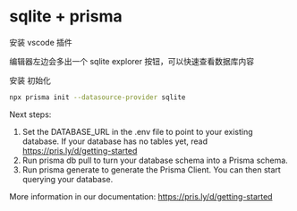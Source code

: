 # sqlite + prisma

安装 vscode 插件

编辑器左边会多出一个 sqlite explorer 按钮，可以快速查看数据库内容

安装 初始化

```sh
npx prisma init --datasource-provider sqlite
```

Next steps:

1. Set the DATABASE_URL in the .env file to point to your existing database. If your database has no tables yet, read https://pris.ly/d/getting-started
2. Run prisma db pull to turn your database schema into a Prisma schema.
3. Run prisma generate to generate the Prisma Client. You can then start querying your database.

More information in our documentation:
https://pris.ly/d/getting-started
